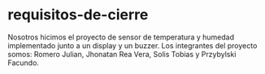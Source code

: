 # requisitos-de-cierre

Nosotros hicimos el proyecto de sensor de temperatura y humedad implementado junto a un display y un buzzer. Los integrantes del proyecto somos: Romero Julian, Jhonatan Rea Vera, Solis Tobias y Przybylski Facundo.
